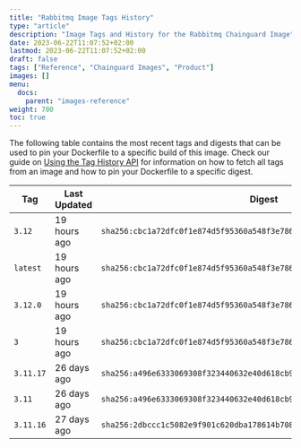 ```yaml
---
title: "Rabbitmq Image Tags History"
type: "article"
description: "Image Tags and History for the Rabbitmq Chainguard Image"
date: 2023-06-22T11:07:52+02:00
lastmod: 2023-06-22T11:07:52+02:00
draft: false
tags: ["Reference", "Chainguard Images", "Product"]
images: []
menu:
  docs:
    parent: "images-reference"
weight: 700
toc: true
---
```


The following table contains the most recent tags and digests that can be used to pin your Dockerfile to a specific build of this image. Check our guide on [Using the Tag History API](/chainguard/chainguard-images/using-the-tag-history-api/) for information on how to fetch all tags from an image and how to pin your Dockerfile to a specific digest.

| Tag       | Last Updated | Digest                                                                    |
|-----------|--------------|---------------------------------------------------------------------------|
| `3.12`    | 19 hours ago | `sha256:cbc1a72dfc0f1e874d5f95360a548f3e786a718393dc1e8c869c735c002a63ca` |
| `latest`  | 19 hours ago | `sha256:cbc1a72dfc0f1e874d5f95360a548f3e786a718393dc1e8c869c735c002a63ca` |
| `3.12.0`  | 19 hours ago | `sha256:cbc1a72dfc0f1e874d5f95360a548f3e786a718393dc1e8c869c735c002a63ca` |
| `3`       | 19 hours ago | `sha256:cbc1a72dfc0f1e874d5f95360a548f3e786a718393dc1e8c869c735c002a63ca` |
| `3.11.17` | 26 days ago  | `sha256:a496e6333069308f323440632e40d618cb9da7c8fcbb1831150f936d57b2ee1b` |
| `3.11`    | 26 days ago  | `sha256:a496e6333069308f323440632e40d618cb9da7c8fcbb1831150f936d57b2ee1b` |
| `3.11.16` | 27 days ago  | `sha256:2dbccc1c5082e9f901c620dba178614b708a3ccebdd9de12187581df2a2dc669` |
